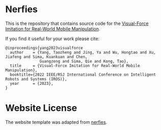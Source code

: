 # Nerfies

This is the repository that contains source code for the [Visual-Force Imitation for Real-World Mobile Manipulation](https://visual-force-imitation.github.io).

If you find it useful for your work please cite:
```
@inproceedings{yang2023visualforce
  author    = {Yang, Taozheng and Jing, Ya and Wu, Hongtao and Xu, Jiafeng and Sima, Kuankuan and Chen, 
               Guangzeng and Sima, Qie and Kong, Tao},
  title     = {Visual-Force Imitation for Real-World Mobile Manipulation},
  booktitle={2022 IEEE/RSJ International Conference on Intelligent Robots and Systems (IROS)},
  year      = {2023},
}
```

# Website License
The website template was adapted from [nerfies](https://github.com/nerfies/nerfies.github.io).